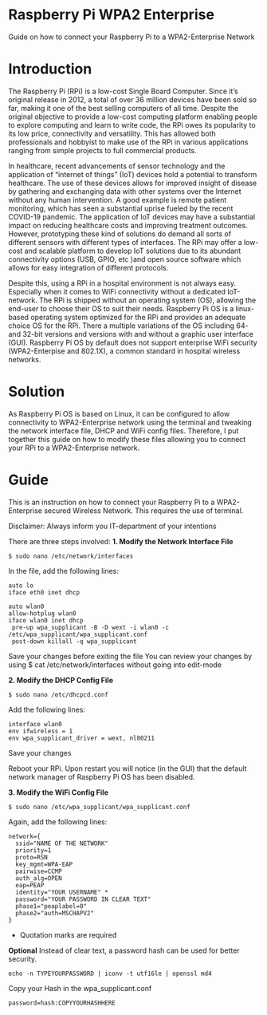 # Raspberry Pi WPA2 Enterprise
Guide on how to connect your Raspberry Pi to a WPA2-Enterprise Network

# Introduction
The Raspberry Pi (RPi) is a low-cost Single Board Computer. Since it’s original release in 2012, a total of over 36 million devices have been sold so far, making it one of the best selling computers of all time. Despite the original objective to provide a low-cost computing platform enabling people to explore computing and learn to write code, the RPi owes its popularity to its low price, connectivity and versatility. This has allowed both professionals and hobbyist to make use of the RPi in various applications ranging from simple projects to full commercial products. 

In healthcare, recent advancements of sensor technology and the application of “internet of things” (IoT) devices hold a potential to transform healthcare. The use of these devices allows for improved insight of disease by gathering and exchanging data with other systems over the Internet without any human intervention. A good example is remote patient monitoring, which has seen a substantial uprise fueled by the recent COVID-19 pandemic. The application of IoT devices may have a substantial impact on reducing healthcare costs and improving treatment outcomes. However, prototyping these kind of solutions do demand all sorts of different sensors with different types of interfaces. The RPi may offer a low-cost and scalable platform to develop IoT solutions due to its abundant connectivity options (USB, GPIO, etc )and open source software which allows for easy integration of different protocols.  

Despite this, using a RPi in a hospital environment is not always easy. Especially when it comes to WiFi connectivity without a dedicated IoT-network. The RPi is shipped without an operating system (OS), allowing the end-user to choose their OS to suit their needs. Raspberry Pi OS is a linux-based operating system optimized for the RPi and provides an adequate choice OS for the RPi. There a multiple variations of the OS including 64- and 32-bit versions and versions with and without a graphic user interface (GUI). Raspberry Pi OS by default does not support enterprise WiFi security (WPA2-Enterpise and 802.1X), a common standard in hospital wireless networks.

# Solution

As Raspberry Pi OS is based on Linux, it can be configured to allow connectivity to WPA2-Enterprise network using the terminal and tweaking the network interface file, DHCP and WiFi config files.  Therefore, I put together this guide on how to modify these files allowing you to connect your RPi to a WPA2-Enterprise network.

# Guide

This is an instruction on how to connect your Raspberry Pi to a WPA2-Enterprise secured Wireless Network. This requires the use of terminal.


Disclaimer: Always inform you IT-department of your intentions

There are three steps involved:
**1. Modify the Network Interface File**

```
$ sudo nano /etc/network/interfaces
```

In the file, add the following lines:

```
auto lo
iface eth0 inet dhcp

auto wlan0
allow-hotplug wlan0
iface wlan0 inet dhcp
 pre-up wpa_supplicant -B -D wext -i wlan0 -c /etc/wpa_supplicant/wpa_supplicant.conf
 post-down killall -q wpa_supplicant
```
Save your changes before exiting the file
You can review your changes by using $ cat /etc/network/interfaces without going into edit-mode


**2. Modify the DHCP Config File**

```
$ sudo nano /etc/dhcpcd.conf
```

Add the following lines:

```
interface wlan0
env ifwireless = 1
env wpa_supplicant_driver = wext, nl80211
```
Save your changes

Reboot your RPi. Upon restart you will notice (in the GUI) that the default network manager of Raspberry Pi OS has been disabled.

**3. Modify the WiFi Config File**

```
$ sudo nano /etc/wpa_supplicant/wpa_supplicant.conf
```

Again, add the following lines:

```
network={
  ssid="NAME OF THE NETWORK"
  priority=1
  proto=RSN
  key_mgmt=WPA-EAP
  pairwise=CCMP
  auth_alg=OPEN
  eap=PEAP
  identity="YOUR USERNAME" *
  password="YOUR PASSWORD IN CLEAR TEXT"
  phase1="peaplabel=0"
  phase2="auth=MSCHAPV2"
}
```
* Quotation marks are required

**Optional**
Instead of clear text, a password hash can be used for better security.
```
echo -n TYPEYOURPASSWORD | iconv -t utf16le | openssl md4
```
Copy your Hash in the wpa_supplicant.conf
```
password=hash:COPYYOURHASHHERE
```



